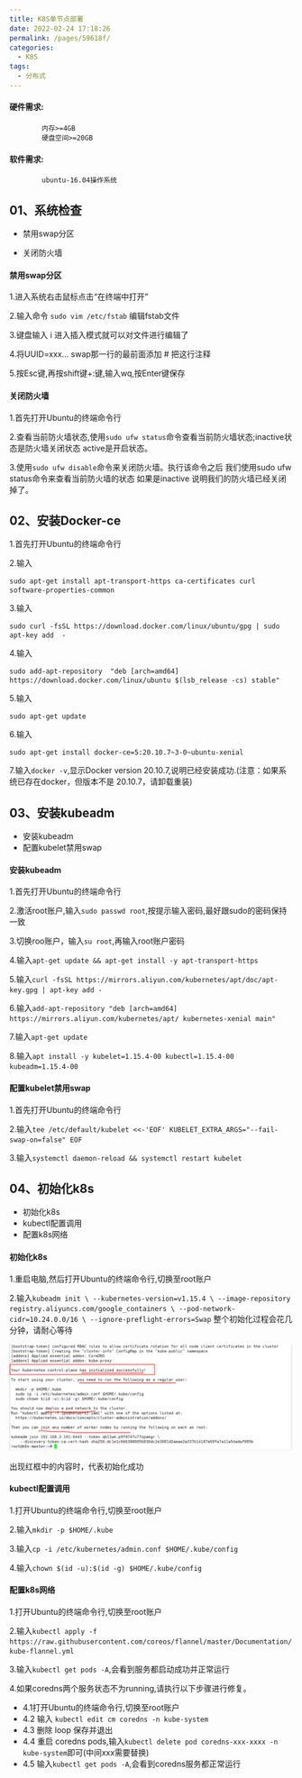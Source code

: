 ```yaml
---
title: K8S单节点部署
date: 2022-02-24 17:18:26
permalink: /pages/59618f/
categories:
  - K8S
tags:
  - 分布式
---
```

#### 硬件需求:    
            内存>=4GB
            硬盘空间>=20GB

#### 软件需求:  
            ubuntu-16.04操作系统



## 01、系统检查
- 禁用swap分区

- 关闭防火墙

#### 禁用swap分区

1.进入系统右击鼠标点击“在终端中打开”

2.输入命令 `sudo vim /etc/fstab` 编辑fstab文件

3.键盘输入 i 进入插入模式就可以对文件进行编辑了

4.将UUID=xxx… swap那一行的最前面添加 # 把这行注释

5.按Esc键,再按shift键+:键,输入wq,按Enter键保存

#### 关闭防火墙
1.首先打开Ubuntu的终端命令行 

2.查看当前防火墙状态,使用`sudo ufw status`命令查看当前防火墙状态;inactive状态是防火墙关闭状态 active是开启状态。

3.使用`sudo ufw disable`命令来关闭防火墙。执行该命令之后 我们使用sudo ufw status命令来查看当前防火墙的状态 如果是inactive 说明我们的防火墙已经关闭掉了。



## 02、安装Docker-ce

1.首先打开Ubuntu的终端命令行 

2.输入
```commandline
sudo apt-get install apt-transport-https ca-certificates curl software-properties-common

```


3.输入
```commandline
sudo curl -fsSL https://download.docker.com/linux/ubuntu/gpg | sudo apt-key add  -

```

4.输入
```commandline
sudo add-apt-repository  "deb [arch=amd64] https://download.docker.com/linux/ubuntu $(lsb_release -cs) stable"
```

5.输入
```commandline
sudo apt-get update

```

6.输入
```commandline
sudo apt-get install docker-ce=5:20.10.7~3-0~ubuntu-xenial

```

7.输入`docker -v`,显示Docker version 20.10.7,说明已经安装成功.(注意：如果系统已存在docker，但版本不是 20.10.7，请卸载重装)



## 03、安装kubeadm
- 安装kubeadm
- 配置kubelet禁用swap

#### 安装kubeadm

1.首先打开Ubuntu的终端命令行 

2.激活root账户,输入`sudo passwd root`,按提示输入密码,最好跟sudo的密码保持一致

3.切换roo账户，输入`su root`,再输入root账户密码

4.输入`apt-get update && apt-get install -y apt-transport-https`

5.输入`curl -fsSL https://mirrors.aliyun.com/kubernetes/apt/doc/apt-key.gpg | apt-key add -`

6.输入`add-apt-repository "deb [arch=amd64] https://mirrors.aliyun.com/kubernetes/apt/ kubernetes-xenial main"`

7.输入`apt-get update`

8.输入`apt install -y kubelet=1.15.4-00 kubectl=1.15.4-00 kubeadm=1.15.4-00 `


#### 配置kubelet禁用swap
1.首先打开Ubuntu的终端命令行

2.输入`tee /etc/default/kubelet <<-'EOF'
KUBELET_EXTRA_ARGS="--fail-swap-on=false"
EOF `

3.输入`systemctl daemon-reload && systemctl restart kubelet`


## 04、初始化k8s
- 初始化k8s
- kubectl配置调用
- 配置k8s网络

#### 初始化k8s

1.重启电脑,然后打开Ubuntu的终端命令行,切换至root账户

2.输入`kubeadm init \
  --kubernetes-version=v1.15.4 \
  --image-repository registry.aliyuncs.com/google_containers \
  --pod-network-cidr=10.24.0.0/16 \
  --ignore-preflight-errors=Swap`
整个初始化过程会花几分钟，请耐心等待

![img.png](./img.png)

出现红框中的内容时，代表初始化成功

#### kubectl配置调用
1.打开Ubuntu的终端命令行,切换至root账户

2.输入`mkdir -p $HOME/.kube`

3.输入`cp -i /etc/kubernetes/admin.conf $HOME/.kube/config`

4.输入`chown $(id -u):$(id -g) $HOME/.kube/config`


#### 配置k8s网络

1.打开Ubuntu的终端命令行,切换至root账户

2.输入`kubectl apply -f https://raw.githubusercontent.com/coreos/flannel/master/Documentation/kube-flannel.yml`

3.输入`kubectl get pods -A`,会看到服务都启动成功并正常运行

4.如果coredns两个服务状态不为running,请执行以下步骤进行修复。
- 4.1打开Ubuntu的终端命令行,切换至root账户
- 4.2 输入 `kubectl edit cm coredns -n kube-system`
- 4.3 删除 loop 保存并退出
- 4.4 重启 coredns pods,输入`kubectl delete pod coredns-xxx-xxxx -n kube-system`即可(中间xxx需要替换)
- 4.5 输入`kubectl get pods -A`,会看到coredns服务都正常运行